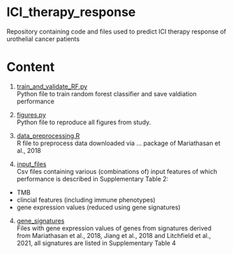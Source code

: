 # ICI_therapy_response
Repository containing code and files used to predict ICI therapy response of urothelial cancer patients

# Content
1) [train_and_validate_RF.py](100_repetitions_clf.py)
  <br/>Python file to train random forest classifier and save valdiation performance

2) [figures.py](figures.py)
<br/>Python file to reproduce all figures from study.

3) [data_preprocessing.R](data_preprocessing.R)
<br/>R file to preprocess data downloaded via ... package of Mariathasan et al., 2018

3) [input_files](input_files)
<br/>Csv files containing various (combinations of) input features of which performance is described in Supplementary Table 2:
- TMB
- clincial features (including immune phenotypes)
- gene expression values (reduced using gene signatures)

4) [gene_signatures](gene_signatures)
<br/> Files with gene expression values of genes from signatures derived from Mariathasan et al., 2018, Jiang et al., 2018 and Litchfield et al., 2021, all signatures are listed in Supplementary Table 4
